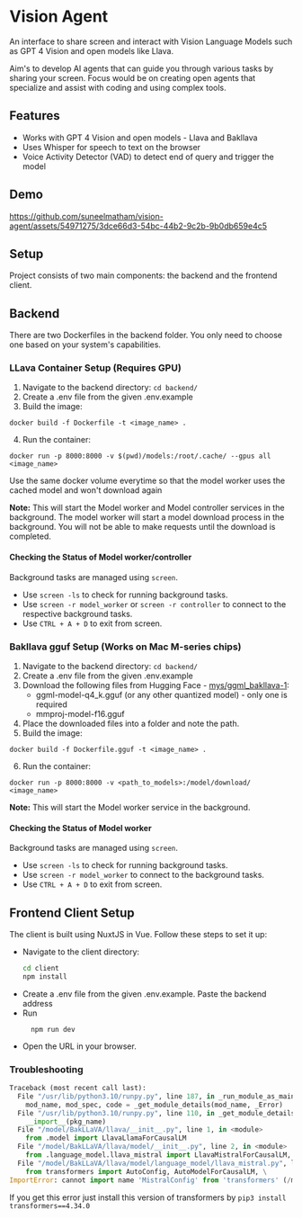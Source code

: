 # Vision Agent

An interface to share screen and interact with Vision Language Models such as GPT 4 Vision and open models like Llava.

Aim's to develop AI agents that can guide you through various tasks by sharing your screen. Focus would be on creating open agents that specialize and assist with coding and using complex tools.

## Features
- Works with GPT 4 Vision and open models - Llava and Bakllava
- Uses Whisper for speech to text on the browser
- Voice Activity Detector (VAD) to detect end of query and trigger the model

## Demo


https://github.com/suneelmatham/vision-agent/assets/54971275/3dce66d3-54bc-44b2-9c2b-9b0db659e4c5


## Setup

Project consists of two main components: the backend and the frontend client.

## Backend

There are two Dockerfiles in the backend folder. You only need to choose one based on your system's capabilities.

### LLava Container Setup (Requires GPU)

1. Navigate to the backend directory: `cd backend/`
2. Create a .env file from the given .env.example
3. Build the image: 
```
docker build -f Dockerfile -t <image_name> .
```
4. Run the container: 
```
docker run -p 8000:8000 -v $(pwd)/models:/root/.cache/ --gpus all <image_name>
```
Use the same docker volume everytime so that the model worker  uses the cached model and won't download again

**Note:** This will start the Model worker and Model controller services in the background. The model worker will start a model download process in the background. You will not be able to make requests until the download is completed.

#### Checking the Status of Model worker/controller

Background tasks are managed using `screen`.

- Use `screen -ls` to check for running background tasks.
- Use `screen -r model_worker` or `screen -r controller` to connect to the respective background tasks.
- Use `CTRL + A + D` to exit from screen.

### Bakllava gguf Setup (Works on Mac M-series chips)

1. Navigate to the backend directory: `cd backend/`
2. Create a .env file from the given .env.example
3. Download the following files from Hugging Face - [mys/ggml_bakllava-1](https://huggingface.co/mys/ggml_bakllava-1/tree/main):
    - ggml-model-q4_k.gguf (or any other quantized model) - only one is required
    - mmproj-model-f16.gguf
4. Place the downloaded files into a folder and note the path.
5. Build the image: 
```
docker build -f Dockerfile.gguf -t <image_name> .
```
6. Run the container: 
```
docker run -p 8000:8000 -v <path_to_models>:/model/download/ <image_name>
```

**Note:** This will start the Model worker service in the background.

#### Checking the Status of Model worker

Background tasks are managed using `screen`.

- Use `screen -ls` to check for running background tasks.
- Use `screen -r model_worker` to connect to the background tasks.
- Use `CTRL + A + D` to exit from screen.

## Frontend Client Setup

The client is built using NuxtJS in Vue. Follow these steps to set it up:

- Navigate to the client directory:
    ```bash
    cd client
    npm install
    ```
- Create a .env file from the given .env.example. Paste the backend address
- Run
  ```
    npm run dev
  ```
- Open the URL in your browser.


### Troubleshooting
```python
Traceback (most recent call last):
  File "/usr/lib/python3.10/runpy.py", line 187, in _run_module_as_main
    mod_name, mod_spec, code = _get_module_details(mod_name, _Error)
  File "/usr/lib/python3.10/runpy.py", line 110, in _get_module_details
    __import__(pkg_name)
  File "/model/BakLLaVA/llava/__init__.py", line 1, in <module>
    from .model import LlavaLlamaForCausalLM
  File "/model/BakLLaVA/llava/model/__init__.py", line 2, in <module>
    from .language_model.llava_mistral import LlavaMistralForCausalLM, LlavaConfig
  File "/model/BakLLaVA/llava/model/language_model/llava_mistral.py", line 22, in <module>
    from transformers import AutoConfig, AutoModelForCausalLM, \
ImportError: cannot import name 'MistralConfig' from 'transformers' (/model/BakLLaVA/venv/lib/python3.10/site-packages/transformers/__init__.py)
```
If you get this error just install this version of transformers by `pip3 install transformers==4.34.0`
